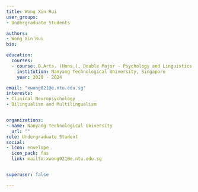 ```yaml
---
title: Wong Xin Rui
user_groups:
- Undergraduate Students

authors:
- Wong Xin Rui
bio: 

education:
  courses:
  - course: B.Arts. (Hons.), Double Major - Psychology and Linguistics & Multilingual Studies
    institution: Nanyang Technological University, Singapore
    year: 2020 - 2024

email: "xwong021@e.ntu.edu.sg"
interests:
- Clinical Neuropsychology
- Bilingualism and Multilingualism


organizations:
- name: Nanyang Technological University
  url: ""
role: Undergraduate Student
social:
- icon: envelope
  icon_pack: fas
  link: mailto:xwong021@e.ntu.edu.sg


superuser: false

---
```

